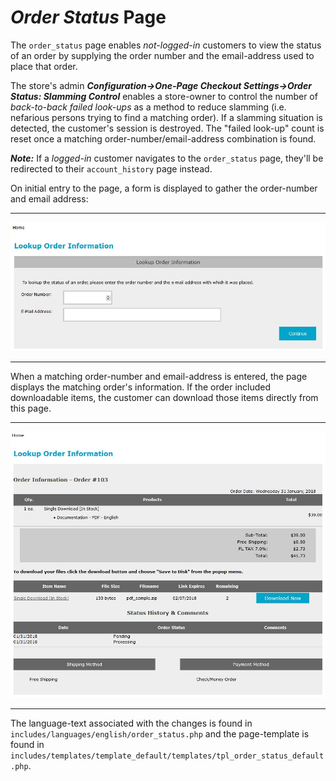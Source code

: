 # *Order Status* Page #

The `order_status` page enables *not-logged-in* customers to view the status of an order by supplying the order number and the email-address used to place that order. 

The store's admin ***Configuration->One-Page Checkout Settings->Order Status: Slamming Control*** enables a store-owner to control the number of *back-to-back failed look-ups* as a method to reduce slamming (i.e. nefarious persons trying to find a matching order).  If a slamming situation is detected, the customer's session is destroyed.  The "failed look-up" count is reset once a matching order-number/email-address combination is found.

***Note:*** If a *logged-in* customer navigates to the `order_status` page, they'll be redirected to their `account_history` page instead.

On initial entry to the page, a form is displayed to gather the order-number and email address:

----------

![](images/order_status.jpg)

----------

When a matching order-number and email-address is entered, the page displays the matching order's information.  If the order included downloadable items, the customer can download those items directly from this page.

----------

![](images/order_status_view.jpg) 

----------

The language-text associated with the changes is found in `includes/languages/english/order_status.php` and the page-template is found in `includes/templates/template_default/templates/tpl_order_status_default.php`.


